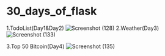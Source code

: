 
# 30_days_of_flask

1.TodoList(Day1&Day2)
  ![Screenshot (128)](https://user-images.githubusercontent.com/84217740/121303437-ca949580-c91a-11eb-8a08-600ddccffb88.png)
2.Weather(Day3)
![Screenshot (133)](https://user-images.githubusercontent.com/84217740/121661711-36663200-cac4-11eb-8ba8-3547336c5ed3.png)

3.Top 50 Bitcoin(Day4)
![Screenshot (135)](https://user-images.githubusercontent.com/84217740/121661398-e12a2080-cac3-11eb-87b1-f932324c24e3.png)
